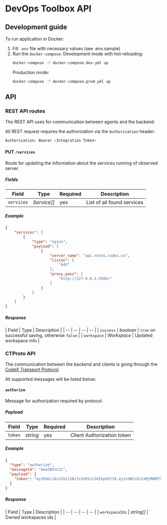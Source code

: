 # DevOps Toolbox API

## Development guide 

To run application in Docker:

1. Fill `.env` file with necessary values (see .env.sample)
2. Run the `docker-compose`:
    Development mode with hot-reloading:
    ```bash
    docker-compose -f docker-compose.dev.yml up
    ```
    Production mode:
    ```bash
    docker-compose -f docker-compose.prod.yml up
    ```

## API 

### REST API routes

The REST API uses for communication between agents and the backend.

All REST request requires the authorization via the `Authorization` header:

```bash
Authorization: Bearer <Integration Token>
```

#### PUT `/services`

Route for updating the information about the services running of observed server.

##### Fields 

| Field | Type | Required | Description |
| -- | -- | -- | -- |
| `services` | _Service[]_ | yes | List of all found services |

##### Example

```json
{
    "services": [
        {
            "type": "nginx",
            "payload": [
                {
                    "server_name": "api.notes.codex.so",
                    "listen": [
                        "443"
                    ],
                    "proxy_pass": [
                        "http://127.0.0.1:5500/"
                    ]
                }
            ]
        }
    ]
}
```

##### Response

| Field | Type | Description |
| -- | -- | -- | -- |
| `success` | _boolean_ | `true` on successful saving, otherwise `false` |
| `workspace` | _Workspace_ | Updated workspace info |

### CTProto API

The communication between the backend and clients is going through the [CodeX Transport Protocol](src/utils/ctproto).

All supported messages will be listed below:

#### `authorize`

Message for authorization required by protocol.

##### Payload 

| Field | Type | Required | Description |
| -- | -- | -- | -- |
| `token` | _string_ | yes | Client Authorization token |

##### Example

```json
{
  "type": "authorize",
  "messageId": "deo2BInCZC",
  "payload": {
    "token": "eyJhbGciOiJIUzI1NiIsInR5cCI6IkpXVCJ9.eyJzdWIiOiIxMjM0NTY3ODkwIiwibmFtZSI6IkpvaG4gRG9lIiwiaWF0IjoxNTE2MjM5MDIyfQ.SflKxwRJSMeKKF2QT4fwpMeJf36POk6yJV_adQssw5c"
  }
}
```

##### Response 

| Field | Type | Description |
| -- | -- | -- | -- |
| `workspaceIds` | _string[]_ | Owned workspaces ids |
 
